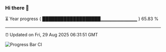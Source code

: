 ### Hi there 👋

⏳ Year progress { ███████████████████▁▁▁▁▁▁▁▁▁▁▁ } 65.83 %

---

⏰ Updated on Fri, 29 Aug 2025 06:31:51 GMT

![Progress Bar CI](https://github.com/liununu/liununu/workflows/Progress%20Bar%20CI/badge.svg)
